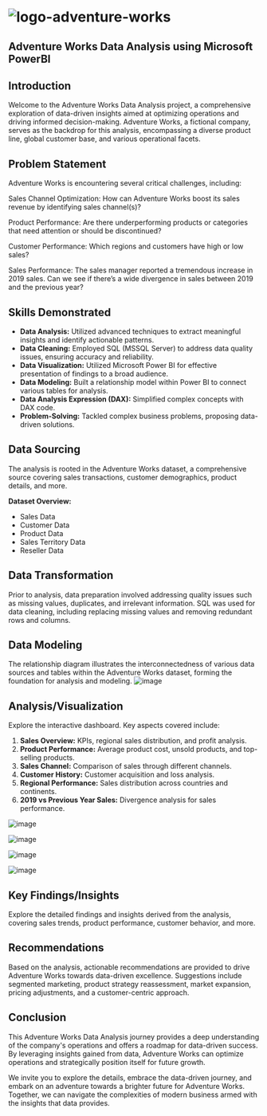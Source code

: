 # ![logo-adventure-works](https://github.com/umeshmehtre/Adventure-Works-Data-Analysis-Project/assets/154005363/77212617-eaae-4fd6-aea4-b19cf96885bb)

## Adventure Works Data Analysis using Microsoft PowerBI

## Introduction

Welcome to the Adventure Works Data Analysis project, a comprehensive exploration of data-driven insights aimed at optimizing operations and driving informed decision-making. Adventure Works, a fictional company, serves as the backdrop for this analysis, encompassing a diverse product line, global customer base, and various operational facets.

## Problem Statement

Adventure Works is encountering several critical challenges, including:

Sales Channel Optimization: How can Adventure Works boost its sales revenue by identifying sales channel(s)?

Product Performance: Are there underperforming products or categories that need attention or should be discontinued?

Customer Performance: Which regions and customers have high or low sales?

Sales Performance: The sales manager reported a tremendous increase in 2019 sales. Can we see if there’s a wide divergence in sales between 2019 and the previous year?


## Skills Demonstrated

- **Data Analysis:** Utilized advanced techniques to extract meaningful insights and identify actionable patterns.
- **Data Cleaning:** Employed SQL (MSSQL Server) to address data quality issues, ensuring accuracy and reliability.
- **Data Visualization:** Utilized Microsoft Power BI for effective presentation of findings to a broad audience.
- **Data Modeling:** Built a relationship model within Power BI to connect various tables for analysis.
- **Data Analysis Expression (DAX):** Simplified complex concepts with DAX code.
- **Problem-Solving:** Tackled complex business problems, proposing data-driven solutions.

## Data Sourcing

The analysis is rooted in the Adventure Works dataset, a comprehensive source covering sales transactions, customer demographics, product details, and more.

**Dataset Overview:**
- Sales Data
- Customer Data
- Product Data
- Sales Territory Data
- Reseller Data

## Data Transformation

Prior to analysis, data preparation involved addressing quality issues such as missing values, duplicates, and irrelevant information. SQL was used for data cleaning, including replacing missing values and removing redundant rows and columns.

## Data Modeling

The relationship diagram illustrates the interconnectedness of various data sources and tables within the Adventure Works dataset, forming the foundation for analysis and modeling.
![image](https://github.com/umeshmehtre/Adventure-Works-Data-Analysis-Project/assets/154005363/b207c731-9926-411c-8855-31b525f251fc)

## Analysis/Visualization

Explore the interactive dashboard. Key aspects covered include:

1. **Sales Overview:** KPIs, regional sales distribution, and profit analysis.
2. **Product Performance:** Average product cost, unsold products, and top-selling products.
3. **Sales Channel:** Comparison of sales through different channels.
4. **Customer History:** Customer acquisition and loss analysis.
5. **Regional Performance:** Sales distribution across countries and continents.
6. **2019 vs Previous Year Sales:** Divergence analysis for sales performance.

![image](https://github.com/umeshmehtre/Adventure-Works-Data-Analysis-Project/assets/154005363/09ece103-bb53-4750-a6cb-b647056c32ea)

![image](https://github.com/umeshmehtre/Adventure-Works-Data-Analysis-Project/assets/154005363/098e040b-a8cb-4b30-9bd6-c0d9c84e8ac3)

![image](https://github.com/umeshmehtre/Adventure-Works-Data-Analysis-Project/assets/154005363/a2814692-cb63-49be-93fd-fc860b7014a9)

![image](https://github.com/umeshmehtre/Adventure-Works-Data-Analysis-Project/assets/154005363/6a7e4424-e445-4b11-9ed8-172d5b7ba356)


## Key Findings/Insights

Explore the detailed findings and insights derived from the analysis, covering sales trends, product performance, customer behavior, and more.

## Recommendations

Based on the analysis, actionable recommendations are provided to drive Adventure Works towards data-driven excellence. Suggestions include segmented marketing, product strategy reassessment, market expansion, pricing adjustments, and a customer-centric approach.

## Conclusion

This Adventure Works Data Analysis journey provides a deep understanding of the company's operations and offers a roadmap for data-driven success. By leveraging insights gained from data, Adventure Works can optimize operations and strategically position itself for future growth.

We invite you to explore the details, embrace the data-driven journey, and embark on an adventure towards a brighter future for Adventure Works. Together, we can navigate the complexities of modern business armed with the insights that data provides.
